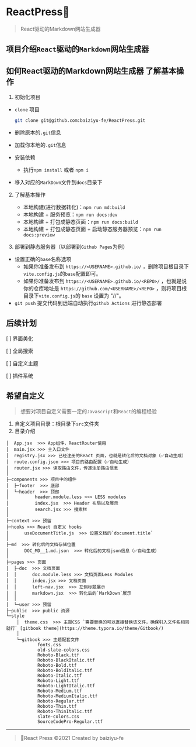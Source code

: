 # ReactPress📖

> React驱动的Markdown网站生成器

## 项目介绍`React`驱动的`Markdown`网站生成器

## 如何React驱动的Markdown网站生成器 了解基本操作

1. 初始化项目

  - `clone` 项目

    ```bash
    git clone git@github.com:baiziyu-fe/ReactPress.git
    ```

  - 删除原本的`.git`信息
  
  - 加载你本地的`.git`信息
  
  - 安装依赖
    - 执行`npm install` 或者 `npm i`
  - 移入对应的`MarkDown`文件到`docs`目录下

2. 了解基本操作

    - 本地构建(进行数据转化)：`npm run md:build`
    - 本地构建 + 服务预览：`npm run docs:dev`
    - 本地构建 + 打包成静态页面：`npm run docs:build`
    - 本地构建 + 打包成静态页面 + 启动静态服务器预览：`npm run docs:preview`

3. 部署到静态服务器（以部署到`Github Pages`为例）
  - 设置正确的`base`名称选项
    - 如果你准备发布到 `https://<USERNAME>.github.io/` ，删除项目根目录下`vite.config.js`的`base`配置即可。
    - 如果你准备发布到 `https://<USERNAME>.github.io/<REPO>/` ，也就是说你的仓库地址是 `https://github.com/<USERNAME>/<REPO>` ，则将项目根目录下`vite.config.js`的 `base` 设置为 "/<REPO>/"。
  - `git push` 提交代码到远端自动执行`github Actions` 进行静态部署

## 后续计划

[ ] 界面美化

[ ] 全局搜索

[ ] 自定义主题

[ ] 插件系统

## 希望自定义

> 想要对项目自定义需要一定的`Javascript`和`React`的编程经验

1. 自定义项目目录：根目录下`src`文件夹
2. 目录介绍

```
│  App.jsx  >>> App组件，ReactRouter使用
│  main.jsx >>> 主入口文件
│  registry.jsx >>> 已经注册的React 页面，也就是转化后的文档对象（✅自动生成）
│  route.config.json >>> 项目的路由配置（✅自动生成）
│  router.jsx >>> 读取路由文件，传递注册路由信息
│
├─components >>> 项目中的组件
│  ├─footer  >>> 底部
│  └─header  >>> 顶部
│          header.module.less >>> LESS modules
│          index.jsx  >>> Header 布局以及展示
│          search.jsx >>> 搜索栏
│
├─context >>> 预留
├─hooks >>> React 自定义 hooks
│      useDocumentTitle.js  >>> 设置文档的`document.title`
│
├─md  >>> 转化后的文档存储位置
│      DOC_MD__1.md.json  >>> 转化后的文档json信息（✅自动生成）
│
├─pages >>> 页面
│  ├─doc  >>> 文档页面
│  │      doc.module.less >>> 文档页面Less Modules
│  │      index.jsx >>> 文档页面
│  │      left-nav.jsx  >>> 左侧标题展示
│  │      markdown.jsx  >>> 转化后的`MarkDown`展示
│  │
│  └─user >>> 预留
├─public  >>> public 资源
└─style
    │  theme.css  >>> 主题CSS `需要替换的可以直接替换该文件，确保引入文件名相同就行` [gitbook theme](https://theme.typora.io/theme/Gitbook/)
    │
    └─gitbook >>> 主题配套文件
            fonts.css
            old-slate-colors.css
            Roboto-Black.ttf
            Roboto-BlackItalic.ttf
            Roboto-Bold.ttf
            Roboto-BoldItalic.ttf
            Roboto-Italic.ttf
            Roboto-Light.ttf
            Roboto-LightItalic.ttf
            Roboto-Medium.ttf
            Roboto-MediumItalic.ttf
            Roboto-Regular.ttf
            Roboto-Thin.ttf
            Roboto-ThinItalic.ttf
            slate-colors.css
            SourceCodePro-Regular.ttf

```

---

> 🎯React Press ©2021 Created by baiziyu-fe